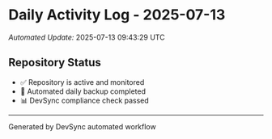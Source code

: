 # Daily Activity Log - 2025-07-13

*Automated Update:* 2025-07-13 09:43:29 UTC

## Repository Status
- ✅ Repository is active and monitored
- 🔄 Automated daily backup completed
- 📊 DevSync compliance check passed

---
Generated by DevSync automated workflow
